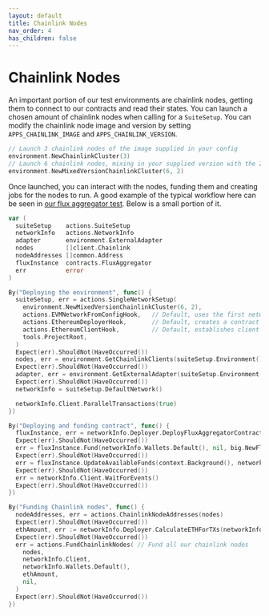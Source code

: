 ```yaml
---
layout: default
title: Chainlink Nodes
nav_order: 4
has_children: false
---
```


# Chainlink Nodes

An important portion of our test environments are chainlink nodes, getting them to connect to our contracts and read
their states. You can launch a chosen amount of chainlink nodes when calling for a `SuiteSetup`. You can modify the
chainlink node image and version by setting `APPS_CHAINLINK_IMAGE` and `APPS_CHAINLINK_VERSION`.

```go
// Launch 3 chainlink nodes of the image supplied in your config
environment.NewChainlinkCluster(3) 
// Launch 6 chainlink nodes, mixing in your supplied version with the 2 latest released versions
environment.NewMixedVersionChainlinkCluster(6, 2) 
```

Once launched, you can interact with the nodes, funding them and creating jobs for the nodes to run. A good example of
the typical workflow here can be seen in [our flux aggregator test](../suite/smoke/contracts_flux_test.go). Below
is a small portion of it.

```go
var (
  suiteSetup    actions.SuiteSetup
  networkInfo   actions.NetworkInfo
  adapter       environment.ExternalAdapter
  nodes         []client.Chainlink
  nodeAddresses []common.Address
  fluxInstance  contracts.FluxAggregator
  err           error
)

By("Deploying the environment", func() {
  suiteSetup, err = actions.SingleNetworkSetup(
    environment.NewMixedVersionChainlinkCluster(6, 2),
    actions.EVMNetworkFromConfigHook,   // Default, uses the first network defined in our config file
    actions.EthereumDeployerHook,       // Default, creates a contract deployer for our network
    actions.EthereumClientHook,         // Default, establishes client connection to our network
    tools.ProjectRoot,
  )
  Expect(err).ShouldNot(HaveOccurred())
  nodes, err = environment.GetChainlinkClients(suiteSetup.Environment()) // Get all our chainlink nodes
  Expect(err).ShouldNot(HaveOccurred())
  adapter, err = environment.GetExternalAdapter(suiteSetup.Environment())
  Expect(err).ShouldNot(HaveOccurred())
  networkInfo = suiteSetup.DefaultNetwork()

  networkInfo.Client.ParallelTransactions(true)
})

By("Deploying and funding contract", func() {
  fluxInstance, err = networkInfo.Deployer.DeployFluxAggregatorContract(networkInfo.Wallets.Default(), contracts.DefaultFluxAggregatorOptions())
  Expect(err).ShouldNot(HaveOccurred())
  err = fluxInstance.Fund(networkInfo.Wallets.Default(), nil, big.NewFloat(1))
  Expect(err).ShouldNot(HaveOccurred())
  err = fluxInstance.UpdateAvailableFunds(context.Background(), networkInfo.Wallets.Default())
  Expect(err).ShouldNot(HaveOccurred())
  err = networkInfo.Client.WaitForEvents()
  Expect(err).ShouldNot(HaveOccurred())
})

By("Funding Chainlink nodes", func() {
  nodeAddresses, err = actions.ChainlinkNodeAddresses(nodes)
  Expect(err).ShouldNot(HaveOccurred())
  ethAmount, err := networkInfo.Deployer.CalculateETHForTXs(networkInfo.Wallets.Default(), networkInfo.Network.Config(), 3)
  Expect(err).ShouldNot(HaveOccurred())
  err = actions.FundChainlinkNodes( // Fund all our chainlink nodes
    nodes,
    networkInfo.Client,
    networkInfo.Wallets.Default(),
    ethAmount,
    nil,
  )
  Expect(err).ShouldNot(HaveOccurred())
})
```